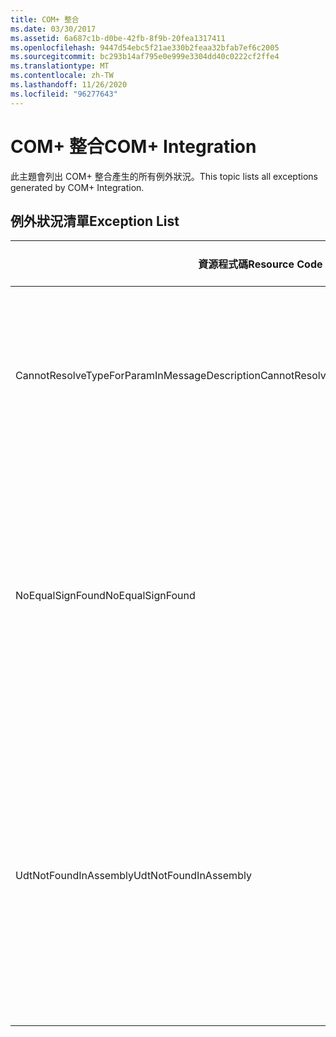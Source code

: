```yaml
---
title: COM+ 整合
ms.date: 03/30/2017
ms.assetid: 6a687c1b-d0be-42fb-8f9b-20fea1317411
ms.openlocfilehash: 9447d54ebc5f21ae330b2feaa32bfab7ef6c2005
ms.sourcegitcommit: bc293b14af795e0e999e3304dd40c0222cf2ffe4
ms.translationtype: MT
ms.contentlocale: zh-TW
ms.lasthandoff: 11/26/2020
ms.locfileid: "96277643"
---
```

# <a name="com-integration"></a><span data-ttu-id="8f0b9-102">COM+ 整合</span><span class="sxs-lookup"><span data-stu-id="8f0b9-102">COM+ Integration</span></span>

<span data-ttu-id="8f0b9-103">此主題會列出 COM+ 整合產生的所有例外狀況。</span><span class="sxs-lookup"><span data-stu-id="8f0b9-103">This topic lists all exceptions generated by COM+ Integration.</span></span>  
  
## <a name="exception-list"></a><span data-ttu-id="8f0b9-104">例外狀況清單</span><span class="sxs-lookup"><span data-stu-id="8f0b9-104">Exception List</span></span>  
  
|<span data-ttu-id="8f0b9-105">資源程式碼</span><span class="sxs-lookup"><span data-stu-id="8f0b9-105">Resource Code</span></span>|<span data-ttu-id="8f0b9-106">資源字串</span><span class="sxs-lookup"><span data-stu-id="8f0b9-106">Resource String</span></span>|  
|-------------------|---------------------|  
|<span data-ttu-id="8f0b9-107">CannotResolveTypeForParamInMessageDescription</span><span class="sxs-lookup"><span data-stu-id="8f0b9-107">CannotResolveTypeForParamInMessageDescription</span></span>|<span data-ttu-id="8f0b9-108">無法解析所指定命名空間中指定之參數的型別。</span><span class="sxs-lookup"><span data-stu-id="8f0b9-108">The type for the specified parameter within the specified namespace cannot be resolved.</span></span>|  
|<span data-ttu-id="8f0b9-109">NoEqualSignFound</span><span class="sxs-lookup"><span data-stu-id="8f0b9-109">NoEqualSignFound</span></span>|<span data-ttu-id="8f0b9-110">指定的關鍵字後面沒有等號。</span><span class="sxs-lookup"><span data-stu-id="8f0b9-110">The specified keyword has no equal sign following it.</span></span> <span data-ttu-id="8f0b9-111">請確定每個關鍵字後面都加上一個等號與一個值。</span><span class="sxs-lookup"><span data-stu-id="8f0b9-111">Ensure that each keyword is followed by an equal sign and a value.</span></span>|  
|<span data-ttu-id="8f0b9-112">UdtNotFoundInAssembly</span><span class="sxs-lookup"><span data-stu-id="8f0b9-112">UdtNotFoundInAssembly</span></span>|<span data-ttu-id="8f0b9-113">找不到指定的使用者定義型別。</span><span class="sxs-lookup"><span data-stu-id="8f0b9-113">The specified user-defined type cannot be found.</span></span> <span data-ttu-id="8f0b9-114">請確定已註冊並指定正確的型別與型別程式庫。</span><span class="sxs-lookup"><span data-stu-id="8f0b9-114">Ensure that the correct type and type library are registered and specified.</span></span>|
